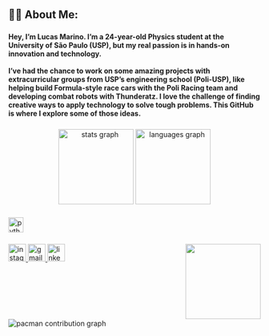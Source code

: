 <h2 align="left">👨🏻 About Me:</h2>

###

<h4 align="left">Hey, I’m Lucas Marino. I’m a 24-year-old Physics student at the University of São Paulo (USP), but my real passion is in hands-on innovation and technology.<br><br>I’ve had the chance to work on some amazing projects with extracurricular groups from USP’s engineering school (Poli-USP), like helping build Formula-style race cars with the Poli Racing team and developing combat robots with Thunderatz. I love the challenge of finding creative ways to apply technology to solve tough problems. This GitHub is where I explore some of those ideas.</h4>

###

<div align="center">
  <img src="https://github-readme-stats.vercel.app/api?username=LukeVieira&hide_title=false&hide_rank=false&show_icons=true&include_all_commits=true&count_private=true&disable_animations=false&theme=dracula&locale=en&hide_border=false" height="150" alt="stats graph" />
  <img src="https://github-readme-stats.vercel.app/api/top-langs?username=LukeVieira&locale=en&hide_title=false&layout=compact&card_width=320&langs_count=5&theme=dracula&hide_border=false" height="150" alt="languages graph" />
</div>

###

<div align="left">
  <img src="https://cdn.jsdelivr.net/gh/devicons/devicon/icons/python/python-original.svg" height="30" alt="python logo" />
</div>

###

<img align="right" height="150" src="https://i.pinimg.com/1200x/b4/c4/07/b4c407e7e5cb7ac40ad15bbebfeee87b.jpg" />

###

<div align="left">
  <a href="https://www.instagram.com/lucasmarinolv/" target="_blank">
    <img src="https://img.shields.io/static/v1?message=Instagram&logo=instagram&label=&color=E4405F&logoColor=white&labelColor=&style=for-the-badge" height="35" alt="instagram logo" />
  </a>
  <a href="https://mail.google.com/mail/u/0/?tab=rm&ogbl#inbox" target="_blank">
    <img src="https://img.shields.io/static/v1?message=Gmail&logo=gmail&label=&color=D14836&logoColor=white&labelColor=&style=for-the-badge" height="35" alt="gmail logo" />
  </a>
  <a href="https://www.linkedin.com/in/lucas-marino-70831b386/" target="_blank">
    <img src="https://img.shields.io/static/v1?message=LinkedIn&logo=linkedin&label=&color=0077B5&logoColor=white&labelColor=&style=for-the-badge" height="35" alt="linkedin logo" />
  </a>
</div>

###

<br clear="both">

<picture>
  <source media="(prefers-color-scheme: dark)" srcset="https://raw.githubusercontent.com/LukeVieira/LukeVieira/output/pacman-contribution-graph-dark.svg">
  <source media="(prefers-color-scheme: light)" srcset="https://raw.githubusercontent.com/LukeVieira/LukeVieira/output/pacman-contribution-graph.svg">
  <img alt="pacman contribution graph" src="https://raw.githubusercontent.com/LukeVieira/LukeVieira/output/pacman-contribution-graph.svg">
</picture>

###
